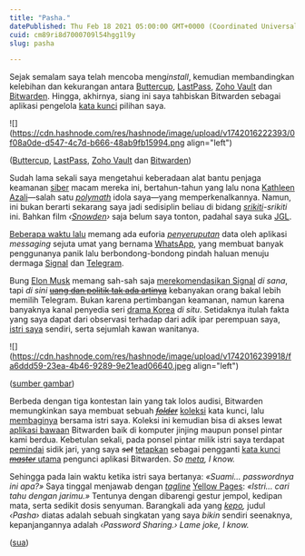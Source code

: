 ```yaml
---
title: "Pasha."
datePublished: Thu Feb 18 2021 05:00:00 GMT+0000 (Coordinated Universal Time)
cuid: cm89ri8d7000709l54hgg1l9y
slug: pasha

---
```


Sejak semalam saya telah mencoba meng*install*, kemudian membandingkan kelebihan dan kekurangan antara [Buttercup](http://buttercup.pw), [LastPass](https://lastpass.com), [Zoho Vault](https://zoho.com/vault) dan [Bitwarden](https://bitwarden.com). Hingga, akhirnya, siang ini saya tahbiskan Bitwarden sebagai aplikasi pengelola [kata kunci](https://kbbi.kemdikbud.go.id/entri/kata%2520kunci) pilihan saya.

![](https://cdn.hashnode.com/res/hashnode/image/upload/v1742016222393/0f08a0de-d547-4c7d-b666-48ab9fb15994.png align="left")

([Buttercup](https://buttercup.pw), [LastPass](https://lastpass.com), [Zoho Vault](https://zoho.com/vault) dan [Bitwarden](https://bitwarden.com))

Sudah lama sekali saya mengetahui keberadaan alat bantu penjaga keamanan [siber](https://kbbi.kemdikbud.go.id/entri/siber) macam mereka ini, bertahun-tahun yang lalu nona [Kathleen Azali](https://twitter.com/kathleenazali)—salah satu [*polymath*](https://en.wiktionary.org/wiki/polymath#Noun) idola saya—yang memperkenalkannya. Namun, ini bukan berarti sekarang saya jadi sedisiplin beliau di bidang [*srikiti*](https://en.wiktionary.org/wiki/security#Noun)*\-srikiti* ini. Bahkan film *‹*[*Snowden*](https://en.wikipedia.org/wiki/Snowden_\(film\))*›* saja belum saya tonton, padahal saya suka [JGL](https://en.wikipedia.org/wiki/Joseph_Gordon-Levitt).

[Beberapa waktu lalu](https://www.theguardian.com/technology/2021/jan/24/whatsapp-loses-millions-of-users-after-terms-update) memang ada euforia [*penyeruputan*](https://kbbi.kemdikbud.go.id/entri/seruput) data oleh aplikasi *messaging* sejuta umat yang bernama [WhatsApp](https://whatsapp.com), yang membuat banyak penggunanya panik lalu berbondong-bondong pindah haluan menuju dermaga [Signal](https://signal.org) dan [Telegram](https://telegram.org).

Bung [Elon Musk](https://en.wikipedia.org/wiki/Elon_Musk) memang sah-sah saja [merekomendasikan Signal](https://twitter.com/elonmusk/status/1347165127036977153) *di sana*, tapi *di sini* [<s>uang dan politik tak ada artinya</s>](https://www.musixmatch.com/lyrics/Komunal/Gemuruh-Musik-Pertiwi) kebanyakan orang bakal lebih memilih Telegram. Bukan karena pertimbangan keamanan, namun karena banyaknya kanal penyedia seri [drama Korea](https://id.wikipedia.org/wiki/Drama_Korea) *di situ*. Setidaknya itulah fakta yang saya dapat dari observasi terhadap dari adik ipar perempuan saya, [istri saya](http://ayu.pm) sendiri, serta sejumlah kawan wanitanya.

![](https://cdn.hashnode.com/res/hashnode/image/upload/v1742016239918/fa6ddd59-23ea-4b46-9289-9e21ead06640.jpeg align="left")

([sumber gambar](https://bitwarden.com/pricing/business))

Berbeda dengan tiga kontestan lain yang tak lolos audisi, Bitwarden memungkinkan saya membuat sebuah [*<s>folder</s>*](https://bitwarden.com/help/article/folders/) [koleksi](https://bitwarden.com/help/article/about-collections/) kata kunci, lalu [membaginya](https://bitwarden.com/help/article/share-to-a-collection/) bersama istri saya. Koleksi ini kemudian bisa di akses lewat [aplikasi bawaan](https://bitwarden.com/download/) Bitwarden baik di komputer jinjing maupun ponsel pintar kami berdua. Kebetulan sekali, pada ponsel pintar milik istri saya terdapat [pemindai](https://kbbi.kemdikbud.go.id/entri/pemindai) sidik jari, yang saya *<s>set</s>* [tetapkan](https://bitwarden.com/help/article/biometrics/) sebagai pengganti [kata kunci *<s>master</s>* utama](https://bitwarden.com/help/article/master-password/) pengunci aplikasi Bitwarden. *So* [*meta*](https://en.wiktionary.org/wiki/meta#Adjective)*, I know.*

Sehingga pada lain waktu ketika istri saya bertanya: *«Suami... passwordnya ini apa?»* Saya tinggal menjawab dengan [*tagline*](https://en.wiktionary.org/wiki/tagline#Noun) [Yellow Pages](https://en.wikipedia.org/wiki/Yellow_pages): *«Istri... cari tahu dengan jarimu.»* Tentunya dengan dibarengi gestur jempol, kedipan mata, serta sedikit dosis senyuman. Barangkali ada yang [*kepo*](https://kbbi.kemdikbud.go.id/entri/kepo)*,* judul *‹Pasha›* diatas adalah sebuah singkatan yang saya *bikin* sendiri seenaknya, kepanjangannya adalah *‹Password Sharing.›* *Lame joke, I know.*

([sua](https://sua.ist))